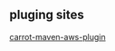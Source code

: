 
## pluging sites

[carrot-maven-aws-plugin](http://carrot-garden.github.com/carrot-maven/site/carrot-maven-aws-plugin/)

